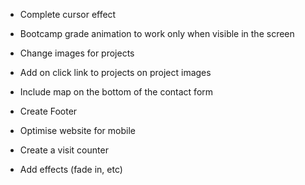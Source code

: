 - Complete cursor effect

- Bootcamp grade animation to work only when visible in the screen

- Change images for projects

- Add on click link to projects on project images

- Include map on the bottom of the contact form

- Create Footer

- Optimise website for mobile

- Create a visit counter

- Add effects (fade in, etc)

